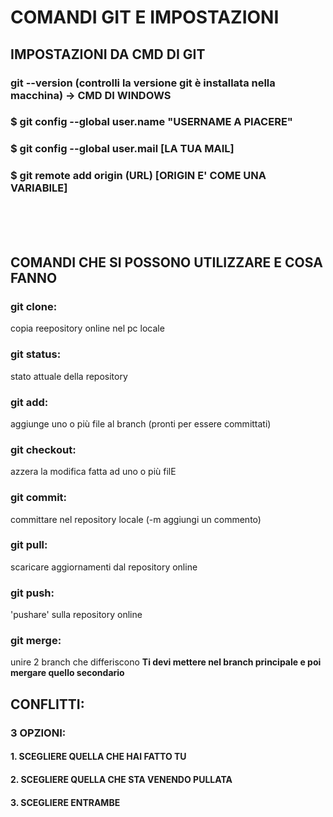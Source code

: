 # **COMANDI GIT E IMPOSTAZIONI**

## **IMPOSTAZIONI DA CMD DI GIT**

### git --version (controlli la versione git è installata nella macchina) -> **CMD DI WINDOWS**
### $ git config --global user.name "**USERNAME A PIACERE**"
### $ git config --global user.mail [**LA TUA MAIL**]
### $ git remote add origin (URL) [**ORIGIN E' COME UNA VARIABILE**]
<br><br><br>

## **COMANDI CHE SI POSSONO UTILIZZARE E COSA FANNO**

### **git clone:** <br>
copia reepository online nel pc locale

### **git status:** <br>
stato attuale della repository

### **git add:** <br>
aggiunge uno o più file al branch (pronti per essere committati)

### **git checkout:** <br>
azzera la modifica fatta ad uno o più filE

### **git commit:** <br>
committare nel repository locale (-m aggiungi un commento)

### **git pull:** <br>
scaricare aggiornamenti dal repository online

### **git push:** <br>
'pushare' sulla repository online

### **git merge:** <br>
unire 2 branch che differiscono
**Ti devi mettere nel branch principale e poi mergare quello secondario**



## CONFLITTI: 
### **3 OPZIONI:**
#### **1. SCEGLIERE QUELLA CHE HAI FATTO TU**
#### **2. SCEGLIERE QUELLA CHE STA VENENDO PULLATA**
#### **3. SCEGLIERE ENTRAMBE**
